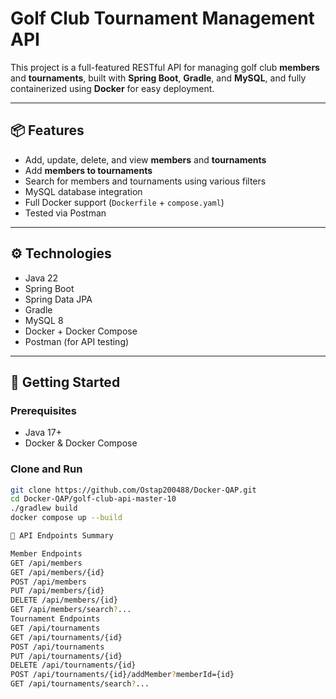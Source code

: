 # Golf Club Tournament Management API

This project is a full-featured RESTful API for managing golf club **members** and **tournaments**, built with **Spring Boot**, **Gradle**, and **MySQL**, and fully containerized using **Docker** for easy deployment.

---

## 📦 Features

- Add, update, delete, and view **members** and **tournaments**
- Add **members to tournaments**
- Search for members and tournaments using various filters
- MySQL database integration
- Full Docker support (`Dockerfile` + `compose.yaml`)
- Tested via Postman

---

## ⚙️ Technologies

- Java 22
- Spring Boot
- Spring Data JPA
- Gradle
- MySQL 8
- Docker + Docker Compose
- Postman (for API testing)

---

## 🚀 Getting Started

### Prerequisites

- Java 17+
- Docker & Docker Compose

### Clone and Run

```bash
git clone https://github.com/Ostap200488/Docker-QAP.git
cd Docker-QAP/golf-club-api-master-10
./gradlew build
docker compose up --build

🧩 API Endpoints Summary

Member Endpoints
GET /api/members
GET /api/members/{id}
POST /api/members
PUT /api/members/{id}
DELETE /api/members/{id}
GET /api/members/search?...
Tournament Endpoints
GET /api/tournaments
GET /api/tournaments/{id}
POST /api/tournaments
PUT /api/tournaments/{id}
DELETE /api/tournaments/{id}
POST /api/tournaments/{id}/addMember?memberId={id}
GET /api/tournaments/search?...
